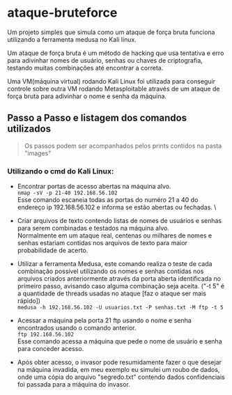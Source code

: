 # ataque-bruteforce
Um projeto simples que simula como um ataque de força bruta funciona utilizando a ferramenta medusa no Kali linux.

Um ataque de força bruta é um método de hacking que usa tentativa e erro para adivinhar nomes de usuário, senhas ou chaves de criptografia, testando muitas combinações até encontrar a correta.

Uma VM(máquina virtual) rodando Kali Linux foi utilizada para conseguir controle sobre outra VM rodando Metasploitable através de um ataque de força bruta para adivinhar o nome e senha da máquina.

## Passo a Passo e listagem dos comandos utilizados
> Os passos podem ser acompanhados pelos prints contidos na pasta "images"
### Utilizando o cmd do Kali Linux:

- Encontrar portas de acesso abertas na máquina alvo. \
  `nmap -sV -p 21-40 192.168.56.102` \
  Esse comando escaneia todas as portas do numéro 21 a 40 do endereço ip 192.168.56.102 e informa se estão abertas ou fechadas. \

- Criar arquivos de texto contendo listas de nomes de usuários e senhas para serem combinadas e testados na máquina alvo. \
  Normalmente em um ataque real, centenas ou milhares de nomes e senhas estariam contidas nos arquivos de texto para maior probabilidade de acerto.

- Utilizar a ferramenta Medusa, este comando realiza o teste de cada combinação possível utilizando os nomes e senhas contidas nos arquivos criados anteriormente através da porta aberta identificada no primeiro passo, avisando caso alguma combinação seja aceita. ("-t 5" é a quantidade de threads usadas no ataque [faz o ataque ser mais rápido]) \
  `medusa -h 192.168.56.102 -U usuarios.txt -P senhas.txt -M ftp -t 5`

- Acessar a máquina pela porta 21 ftp usando o nome e senha encontrados usando o comando anterior. \
  `ftp 192.168.56.102` \
  Esse comando acessa a máquina que pede o nome de usuário e senha para conceder acesso.

- Após obter acesso, o invasor pode resumidamente fazer o que desejar na máquina invadida, em meu exemplo eu simulei um roubo de dados, onde uma cópia do arquivo "segredo.txt" contendo dados confidenciais foi passada para a máquina do invasor. 
